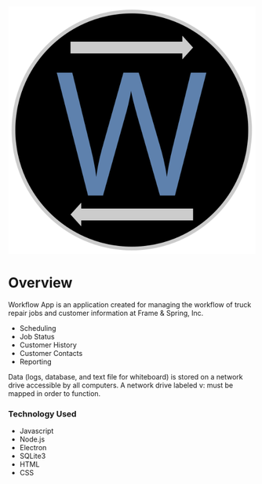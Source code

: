 ![Logo](/images/logo.svg)

# Overview

Workflow App is an application created for managing the workflow of truck repair jobs and customer information at Frame & Spring, Inc.

-   Scheduling
-   Job Status
-   Customer History
-   Customer Contacts
-   Reporting

Data (logs, database, and text file for whiteboard) is stored on a network drive accessible by all computers. A network drive labeled v: must be mapped in order to function.

### Technology Used

-   Javascript
-   Node.js
-   Electron
-   SQLite3
-   HTML
-   CSS
